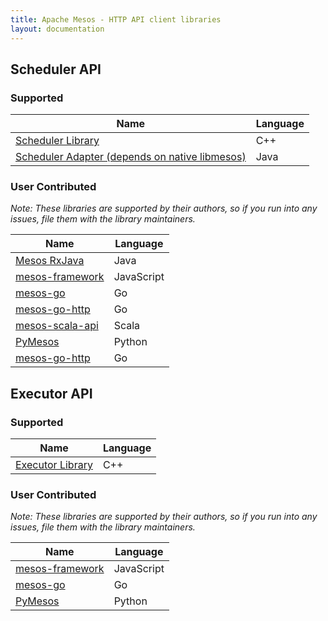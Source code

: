 ```yaml
---
title: Apache Mesos - HTTP API client libraries
layout: documentation
---
```


## Scheduler API

### Supported

<table class="table table-bordered">
<thead>
<tr><th>Name</th><th>Language</th>
</thead>
<tr>
  <td><a href="https://github.com/apache/mesos/tree/master/src/scheduler">
  Scheduler Library</a></td>
  <td>C++</td>
</tr>
<tr>
  <td><a href="https://github.com/apache/mesos/tree/master/src/java/src/org/apache/mesos/v1/scheduler">
  Scheduler Adapter (depends on native libmesos)</a></td>
  <td>Java</td>
</tr>
</table>

### User Contributed

*Note: These libraries are supported by their authors, so if you
run into any issues, file them with the library maintainers.*

<table class="table table-bordered">
<thead>
<tr><th>Name</th><th>Language</th>
</thead>
<tr>
  <td><a href="https://github.com/mesosphere/mesos-rxjava">
  Mesos RxJava</a></td>
  <td>Java</td>
</tr>
<tr>
  <td><a href="https://github.com/tobilg/mesos-framework">
  mesos-framework</a></td>
  <td>JavaScript</td>
</tr>
<tr>
  <td><a href="https://github.com/mesos/mesos-go">
  mesos-go</a></td>
  <td>Go</td>
</tr>
<tr>
  <td><a href="https://github.com/ondrej-smola/mesos-go-http">
  mesos-go-http</a></td>
  <td>Go</td>
</tr>
<tr>
  <td><a href="https://github.com/nokia/mesos-scala-api">
  mesos-scala-api</a></td>
  <td>Scala</td>
</tr>
<tr>
  <td><a href="https://github.com/douban/pymesos">
  PyMesos</a></td>
  <td>Python</td>
</tr>
<tr>
  <td><a href="https://github.com/ondrej-smola/mesos-go-http">
  mesos-go-http</a></td>
  <td>Go</td>
</tr>
</table>

## Executor API

### Supported

<table class="table table-bordered">
<thead>
<tr><th>Name</th><th>Language</th>
</thead>
<tr>
  <td><a href="https://github.com/apache/mesos/tree/master/src/executor">
  Executor Library</a></td>
  <td>C++</td>
</tr>
</table>

### User Contributed

*Note: These libraries are supported by their authors, so if you
run into any issues, file them with the library maintainers.*

<table class="table table-bordered">
<thead>
<tr><th>Name</th><th>Language</th>
</thead>
<tr>
  <td><a href="https://github.com/tobilg/mesos-framework">
  mesos-framework</a></td>
  <td>JavaScript</td>
</tr>
<tr>
  <td><a href="https://github.com/mesos/mesos-go">
  mesos-go</a></td>
  <td>Go</td>
</tr>
<tr>
  <td><a href="https://github.com/douban/pymesos">
  PyMesos</a></td>
  <td>Python</td>
</tr>
</table>
